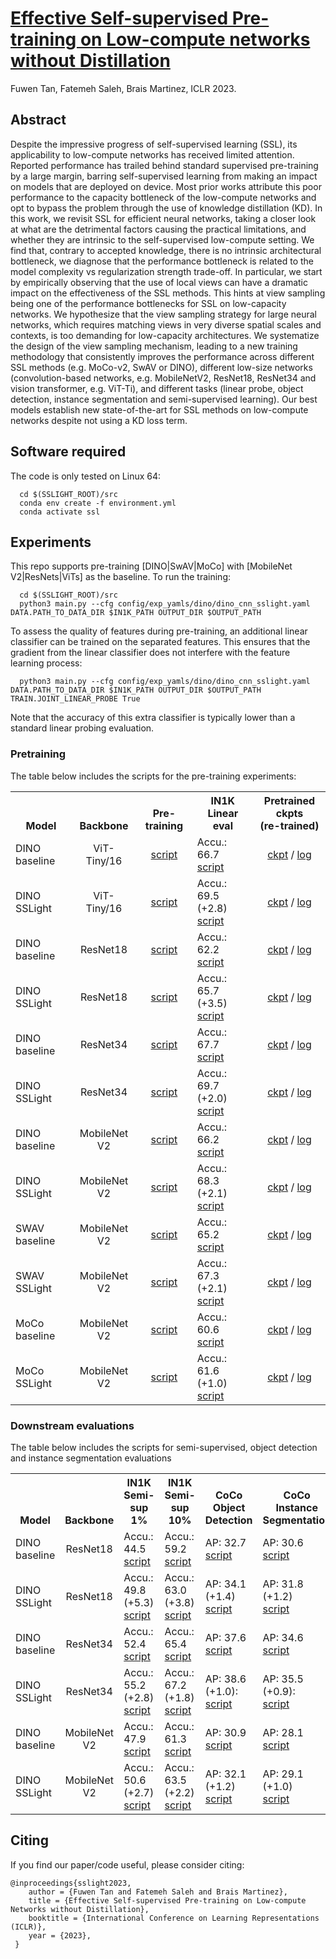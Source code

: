 # [Effective Self-supervised Pre-training on Low-compute networks without Distillation](https://arxiv.org/abs/2210.02808)
Fuwen Tan, Fatemeh Saleh, Brais Martinez, ICLR 2023.

## Abstract
Despite the impressive progress of self-supervised learning (SSL), its applicability to low-compute networks has received limited attention. Reported performance has trailed behind standard supervised pre-training by a large margin, barring self-supervised learning from making an impact on models that are deployed on device. Most prior works attribute this poor performance to the capacity bottleneck of the low-compute networks and opt to bypass the problem through the use of knowledge distillation (KD). In this work, we revisit SSL for efficient neural networks, taking a closer look at what are the detrimental factors causing the practical limitations, and whether they are intrinsic to the self-supervised low-compute setting. We find that, contrary to accepted knowledge, there is no intrinsic architectural bottleneck, we diagnose that the performance bottleneck is related to the model complexity vs regularization strength trade-off. In particular, we start by empirically observing that the use of local views can have a dramatic impact on the effectiveness of the SSL methods. This hints at view sampling being one of the performance bottlenecks for SSL on low-capacity networks. We hypothesize that the view sampling strategy for large neural networks, which requires matching views in very diverse spatial scales and contexts, is too demanding for low-capacity architectures. We systematize the design of the view sampling mechanism, leading to a new training methodology that consistently improves the performance across different SSL methods (e.g. MoCo-v2, SwAV or DINO), different low-size networks (convolution-based networks, e.g. MobileNetV2, ResNet18, ResNet34 and vision transformer, e.g. ViT-Ti), and different tasks (linear probe, object detection, instance segmentation and semi-supervised learning). Our best models establish new state-of-the-art for SSL methods on low-compute networks despite not using a KD loss term.

## Software required
The code is only tested on Linux 64:

```
  cd $(SSLIGHT_ROOT)/src
  conda env create -f environment.yml
  conda activate ssl
```

## Experiments

This repo supports pre-training [DINO|SwAV|MoCo] with [MobileNet V2|ResNets|ViTs] as the baseline. To run the training:

```
  cd $(SSLIGHT_ROOT)/src
  python3 main.py --cfg config/exp_yamls/dino/dino_cnn_sslight.yaml DATA.PATH_TO_DATA_DIR $IN1K_PATH OUTPUT_DIR $OUTPUT_PATH
```

To assess the quality of features during pre-training, an additional linear classifier can be trained on the separated features. This ensures that the gradient from the linear classifier does not interfere with the feature learning process:

```
  python3 main.py --cfg config/exp_yamls/dino/dino_cnn_sslight.yaml DATA.PATH_TO_DATA_DIR $IN1K_PATH OUTPUT_DIR $OUTPUT_PATH TRAIN.JOINT_LINEAR_PROBE True
```

Note that the accuracy of this extra classifier is typically lower than a standard linear probing evaluation.

### Pretraining
The table below includes the scripts for the pre-training experiments:


<table><tbody>
<!-- START TABLE -->
<!-- TABLE HEADER -->
<th valign="bottom">Model</th>
<th valign="bottom">Backbone</th>
<th valign="bottom">Pre-training</th>  
<th valign="bottom">IN1K <br/>Linear eval</th>
<th valign="bottom">Pretrained ckpts <br/>(re-trained)</th>
<!-- TABLE BODY -->
<tr>
      <td align="left">DINO baseline</td>
      <td align="center">ViT-Tiny/16</td>
      <td align="center"><a href=src/experiments/dino/vit_tiny_16/baseline.sh>script</a></td>
      <td align="left">Accu.: 66.7<br/> <a href=classification/experiments/dino/vit_tiny_16/linear.sh>script</a></td>
      <td align="center"><a href=https://drive.google.com/file/d/1ZJqhW5J3_aKcdvpaPNUNwQEGwZ67G7lE/view?usp=sharing>ckpt</a> / <a href=src/experiments/dino/vit_tiny_16/baseline.log>log</a></td>
</tr>
<tr>
      <td align="left">DINO SSLight</td>
      <td align="center">ViT-Tiny/16</td>
      <td align="center"><a href=src/experiments/dino/vit_tiny_16/sslight.sh>script</a></td>
      <td align="left">Accu.: 69.5 (+2.8)<br/> <a href=classification/experiments/dino/vit_tiny_16/linear.sh>script</a></td>
      <td align="center"><a href=https://drive.google.com/file/d/15iweaPCulIbc1vCBBzUjw080ROucncCH/view?usp=sharing>ckpt</a> / <a href=src/experiments/dino/vit_tiny_16/sslight.log>log</a></td>
</tr>
<tr>
      <td align="left">DINO baseline</td>
      <td align="center">ResNet18</td>
      <td align="center"><a href=src/experiments/dino/resnet18/baseline.sh>script</a></td>
      <td align="left">Accu.: 62.2<br/> <a href=classification/experiments/dino/resnet18/linear.sh>script</a></td>
      <td align="center"><a href=https://drive.google.com/file/d/1ZfuIcGjwFQWfk0RZHNbmdzeMVQFSAY92/view?usp=sharing>ckpt</a> / <a href=src/experiments/dino/resnet18/baseline.log>log</a></td>
</tr>
<tr>
      <td align="left">DINO SSLight</td>
      <td align="center">ResNet18</td>
      <td align="center"><a href=src/experiments/dino/resnet18/sslight.sh>script</a></td>
      <td align="left">Accu.: 65.7 (+3.5)<br/> <a href=classification/experiments/dino/resnet18/linear.sh>script</a></td>
      <td align="center"><a href=https://drive.google.com/file/d/1_xBGya4AWtEnHDMKHF5rL2sl0fJaMzki/view?usp=sharing>ckpt</a> / <a href=src/experiments/dino/resnet18/sslight.log>log</a></td>
</tr>
<tr>
      <td align="left">DINO baseline</td>
      <td align="center">ResNet34</td>
      <td align="center"><a href=src/experiments/dino/resnet34/baseline.sh>script</a></td>
      <td align="left">Accu.: 67.7<br/> <a href=classification/experiments/dino/resnet34/linear.sh>script</a></td>
      <td align="center"><a href=https://drive.google.com/file/d/1BcOgYKUzrvzrUfMaZQ8hZgqu--b5dwhS/view?usp=sharing>ckpt</a> / <a href=src/experiments/dino/resnet34/baseline.log>log</a></td>
</tr>
<tr>
      <td align="left">DINO SSLight</td>
      <td align="center">ResNet34</td>
      <td align="center"><a href=src/experiments/dino/resnet34/sslight.sh>script</a></td>
      <td align="left">Accu.: 69.7 (+2.0)<br/> <a href=classification/experiments/dino/resnet34/linear.sh>script</a></td>
      <td align="center"><a href=https://drive.google.com/file/d/1SZTkqscN7QAaPf_WvYPWiIvjpAeawaXL/view?usp=sharing>ckpt</a> / <a href=src/experiments/dino/resnet34/sslight.log>log</a></td>
</tr>
<tr>
      <td align="left">DINO baseline</td>
      <td align="center">MobileNet V2</td>
      <td align="center"><a href=src/experiments/dino/mnv2/baseline.sh>script</a></td>
      <td align="left">Accu.: 66.2<br/> <a href=classification/experiments/dino/mnv2/linear.sh>script</a></td>
      <td align="center"><a href=https://drive.google.com/file/d/18zs2_D0uJicT01_qUlIwgtjlWNKblV27/view?usp=sharing>ckpt</a> / <a href=src/experiments/dino/mnv2/baseline.log>log</a></td>
</tr>
<tr>
      <td align="left">DINO SSLight</td>
      <td align="center">MobileNet V2</td>
      <td align="center"><a href=src/experiments/dino/mnv2/sslight.sh>script</a></td>
      <td align="left">Accu.: 68.3 (+2.1)<br/> <a href=classification/experiments/dino/mnv2/linear.sh>script</a></td>
      <td align="center"><a href=https://drive.google.com/file/d/1M9qJgYIjUVlmPm3H34WKuvd0liKUw2O6/view?usp=sharing>ckpt</a> / <a href=src/experiments/dino/mnv2/sslight.log>log</a></td>
</tr>
<tr>
      <td align="left">SWAV baseline</td>
      <td align="center">MobileNet V2</td>
      <td align="center"><a href=src/experiments/swav/mnv2/baseline.sh>script</a></td>
      <td align="left">Accu.: 65.2<br/> <a href=classification/experiments/swav/mnv2/linear.sh>script</a></td>
      <td align="center"><a href=https://drive.google.com/file/d/1KxSCV0IdIBOnGXOErRN2EmT2wqpD2LEu/view?usp=sharing>ckpt</a> / <a href=src/experiments/swav/mnv2/baseline.log>log</a></td>
</tr>
<tr>
      <td align="left">SWAV SSLight</td>
      <td align="center">MobileNet V2</td>
      <td align="center"><a href=src/experiments/swav/mnv2/sslight.sh>script</a></td>
      <td align="left">Accu.: 67.3 (+2.1)<br/> <a href=classification/experiments/swav/mnv2/linear.sh>script</a></td>
      <td align="center"><a href=https://drive.google.com/file/d/104XnVgu0o2U7vsV1GajIDnG8r3K4L8XY/view?usp=sharing>ckpt</a> / <a href=src/experiments/swav/mnv2/sslight.log>log</a></td>
</tr>
<tr>
      <td align="left">MoCo baseline</td>
      <td align="center">MobileNet V2</td>
      <td align="center"><a href=src/experiments/moco/mnv2/baseline.sh>script</a></td>
      <td align="left">Accu.: 60.6<br/> <a href=classification/experiments/moco/mnv2/linear.sh>script</a></td>
      <td align="center"><a href=https://drive.google.com/file/d/1QoIBw3gDBqSMr2aMQQfWmEYDlT78Qki9/view?usp=sharing>ckpt</a> / <a href=src/experiments/moco/mnv2/baseline.log>log</a></td>
</tr>
<tr>
      <td align="left">MoCo SSLight</td>
      <td align="center">MobileNet V2</td>
      <td align="center"><a href=src/experiments/moco/mnv2/sslight.sh>script</a></td>
      <td align="left">Accu.: 61.6 (+1.0)<br/> <a href=classification/experiments/moco/mnv2/linear.sh>script</a></td>
      <td align="center"><a href=https://drive.google.com/file/d/1_5R3rGIEJV8ogdHlWzdsDyHpDQw9E5Bf/view?usp=sharing>ckpt</a> / <a href=src/experiments/moco/mnv2/sslight.log>log</a></td>
</tr>
</tbody></table> 

### Downstream evaluations

The table below includes the scripts for semi-supervised, object detection and instance segmentation evaluations


<table><tbody>
<!-- START TABLE -->
<!-- TABLE HEADER -->
<th valign="bottom">Model</th>
<th valign="bottom">Backbone</th>
<th valign="bottom">IN1K <br/>Semi-sup 1%</th>
<th valign="bottom">IN1K <br/>Semi-sup 10%</th>
<th valign="bottom">CoCo <br/>Object Detection</th>
<th valign="bottom">CoCo <br/>Instance Segmentation</th>
<!-- TABLE BODY -->
<tr>
      <td align="left">DINO baseline</td>
      <td align="center">ResNet18</td>
      <td align="left">Accu.: 44.5 <br/> <a href=classification/experiments/dino/resnet18/semi_1per.sh>script</a></td>
      <td align="left">Accu.: 59.2 <br/> <a href=classification/experiments/dino/resnet18/semi_10per.sh>script</a></td>
      <td align="left">AP: 32.7 <br/> <a href=detection/experiments/dino/resnet18/det.sh>script</a></td>
      <td align="left">AP: 30.6 <br/> <a href=detection/experiments/dino/resnet18/seg.sh>script</a></td>
</tr>
<tr>
      <td align="left">DINO SSLight</td>
      <td align="center">ResNet18</td>
      <td align="left">Accu.: 49.8 (+5.3) <br/> <a href=classification/experiments/dino/resnet18/semi_1per.sh>script</a></td>
      <td align="left">Accu.: 63.0 (+3.8) <br/> <a href=classification/experiments/dino/resnet18/semi_10per.sh>script</a></td>
      <td align="left">AP: 34.1 (+1.4) <br/> <a href=detection/experiments/dino/resnet18/det.sh>script</a></td>
      <td align="left">AP: 31.8 (+1.2) <br/> <a href=detection/experiments/dino/resnet18/seg.sh>script</a></td>
</tr>
<tr>
      <td align="left">DINO baseline</td>
      <td align="center">ResNet34</td>
      <td align="left">Accu.: 52.4 <br/> <a href=classification/experiments/dino/resnet34/semi_1per.sh>script</a></td>
      <td align="left">Accu.: 65.4 <br/> <a href=classification/experiments/dino/resnet34/semi_10per.sh>script</a></td>
      <td align="left">AP: 37.6 <br/> <a href=detection/experiments/dino/resnet34/det.sh>script</a></td>
      <td align="left">AP: 34.6 <br/> <a href=detection/experiments/dino/resnet34/seg.sh>script</a></td>
</tr>
<tr>
      <td align="left">DINO SSLight</td>
      <td align="center">ResNet34</td>
      <td align="left">Accu.: 55.2 (+2.8) <br/> <a href=classification/experiments/dino/resnet34/semi_1per.sh>script</a></td>
      <td align="left">Accu.: 67.2 (+1.8) <br/> <a href=classification/experiments/dino/resnet34/semi_10per.sh>script</a></td>
      <td align="left">AP: 38.6 (+1.0): <br/> <a href=detection/experiments/dino/resnet34/det.sh>script</a></td>
      <td align="left">AP: 35.5 (+0.9): <br/> <a href=detection/experiments/dino/resnet34/seg.sh>script</a></td>
</tr>
<tr>
      <td align="left">DINO baseline</td>
      <td align="center">MobileNet V2</td>
      <td align="left">Accu.: 47.9 <br/> <a href=classification/experiments/dino/mnv2/semi_1per.sh>script</a></td>
      <td align="left">Accu.: 61.3 <br/> <a href=classification/experiments/dino/mnv2/semi_10per.sh>script</a></td>
      <td align="left">AP: 30.9 <br/> <a href=detection/experiments/dino/mnv2/det.sh>script</a></td>
      <td align="left">AP: 28.1 <br/> <a href=detection/experiments/dino/mnv2/seg.sh>script</a></td>
</tr>
<tr>
      <td align="left">DINO SSLight</td>
      <td align="center">MobileNet V2</td>
      <td align="left">Accu.: 50.6 (+2.7) <br/> <a href=classification/experiments/dino/mnv2/semi_1per.sh>script</a></td>
      <td align="left">Accu.: 63.5 (+2.2) <br/> <a href=classification/experiments/dino/mnv2/semi_10per.sh>script</a></td>
      <td align="left">AP: 32.1 (+1.2) <br/> <a href=detection/experiments/dino/mnv2/det.sh>script</a></td>
      <td align="left">AP: 29.1 (+1.0) <br/> <a href=detection/experiments/dino/mnv2/seg.sh>script</a></td>
</tr>
</tbody></table> 


## Citing

If you find our paper/code useful, please consider citing:

    @inproceedings{sslight2023,
        author = {Fuwen Tan and Fatemeh Saleh and Brais Martinez},
        title = {Effective Self-supervised Pre-training on Low-compute Networks without Distillation},
        booktitle = {International Conference on Learning Representations (ICLR)},
        year = {2023},
     }
